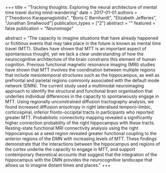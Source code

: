 +++
title = "Tracking thoughts: Exploring the neural architecture of mental time travel during mind-wandering"
date = 2017-01-01
authors = ["Theodoros Karapanagiotidis", "Boris C Bernhardt", "Elizabeth Jefferies", "Jonathan Smallwood"]
publication_types = ["2"]
abstract = ""
featured = false
publication = "*Neuroimage*"

abstract = "The capacity to imagine situations that have already happened or fictitious events that may take place in the future is known as mental time travel (MTT). Studies have shown that MTT is an important aspect of spontaneous thought, yet we lack a clear understanding of how the neurocognitive architecture of the brain constrains this element of human cognition. Previous functional magnetic resonance imaging (MRI) studies have shown that MTT involves the coordination between multiple regions that include mesiotemporal structures such as the hippocampus, as well as prefrontal and parietal regions commonly associated with the default mode network (DMN). The current study used a multimodal neuroimaging approach to identify the structural and functional brain organisation that underlies individual differences in the capacity to spontaneously engage in MTT. Using regionally unconstrained diffusion tractography analysis, we found increased diffusion anisotropy in right lateralised temporo-limbic, corticospinal, inferior fronto-occipital tracts in participants who reported greater MTT. Probabilistic connectivity mapping revealed a significantly higher connection probability of the right hippocampus with these tracts. Resting-state functional MRI connectivity analysis using the right hippocampus as a seed region revealed greater functional coupling to the anterior regions of the DMN with increasing levels of MTT. These findings demonstrate that the interactions between the hippocampus and regions of the cortex underlie the capacity to engage in MTT, and support contemporary theoretical accounts that suggest that the integration of the hippocampus with the DMN provides the neurocognitive landscape that allows us to imagine distant times and places."
+++

